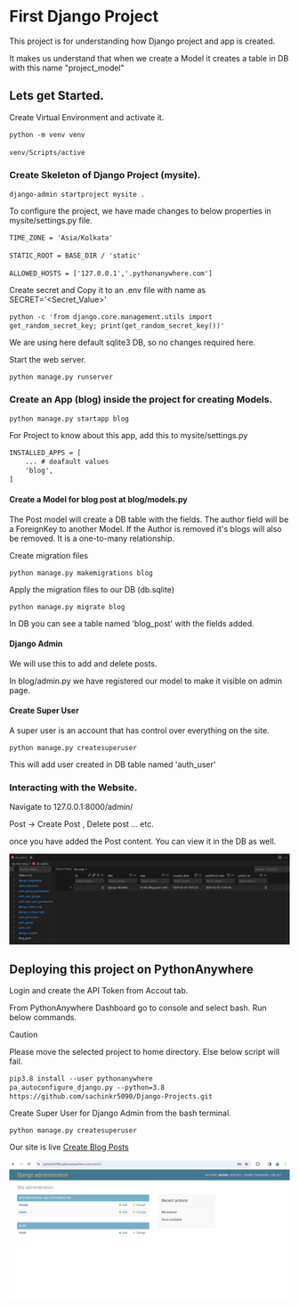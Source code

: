 # First Django Project

This project is for understanding how Django project and app is created.

It makes us understand that when we create a Model it creates a table in DB with this name "project_model"


## Lets get Started.

Create Virtual Environment and activate it.

```
python -m venv venv

venv/Scripts/active
```


### Create Skeleton of Django Project (mysite).

```
django-admin startproject mysite .
```

To configure the project, we have made changes to below properties in mysite/settings.py file.

```
TIME_ZONE = 'Asia/Kolkata'

STATIC_ROOT = BASE_DIR / 'static'

ALLOWED_HOSTS = ['127.0.0.1','.pythonanywhere.com']
```

Create secret and Copy it to an .env file with name as SECRET='<Secret_Value>'

```
python -c 'from django.core.management.utils import get_random_secret_key; print(get_random_secret_key())'
```

We are using here default sqlite3 DB, so no changes required here.

Start the web server.

```
python manage.py runserver
```


### Create an App (blog) inside the project for creating Models.

```
python manage.py startapp blog
```

For Project to know about this app, add this to mysite/settings.py

```
INSTALLED_APPS = [
    ... # deafault values
    'blog',
]
```


#### Create a Model for blog post at blog/models.py

The Post model will create a DB table with the fields. 
The author field will be a ForeignKey to another Model. If the Author is removed it's blogs will also be removed.
It is a one-to-many relationship.

Create migration files

```
python manage.py makemigrations blog
```

Apply the migration files to our DB (db.sqlite)

```
python manage.py migrate blog
```

In DB you can see a table named 'blog_post' with the fields added.


#### Django Admin

We will use this to add and delete posts.

In blog/admin.py we have registered our model to make it visible on admin page.


#### Create Super User

A super user is an account that has control over everything on the site.

```
python manage.py createsuperuser
```

This will add user created in DB table named 'auth_user'


### Interacting with the Website.

Navigate to 127.0.0.1:8000/admin/

Post -> Create Post , Delete post ... etc.

once you have added the Post content. You can view it in the DB as well.

<img src="readme_images/blog_post_table.png">


## Deploying this project on PythonAnywhere

Login and create the API Token from Accout tab.

From PythonAnywhere Dashboard go to console and select bash. Run below commands.

> [!CAUTION]
> Please move the selected project to home directory. Else below script will fail.

```
pip3.8 install --user pythonanywhere
pa_autoconfigure_django.py --python=3.8 https://github.com/sachinkr5090/Django-Projects.git
```

Create Super User for Django Admin from the bash terminal.

```
python manage.py createsuperuser
```


Our site is live [Create Blog Posts](https://sachinkr5090.pythonanywhere.com/admin)



<img src="readme_images/pythonanywhereserver.png">